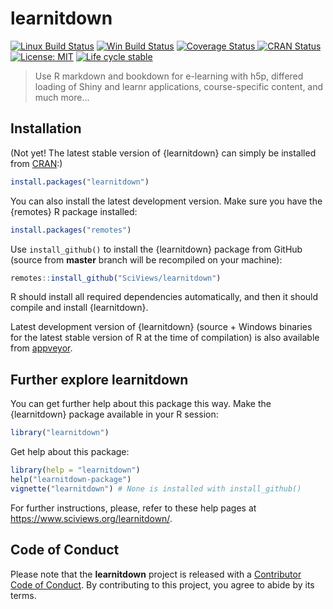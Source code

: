 
# learnitdown

<!-- badges: start -->
[![Linux Build Status](https://travis-ci.com/SciViews/learnitdown.svg )](https://travis-ci.com/SciViews/learnitdown)
[![Win Build Status](https://ci.appveyor.com/api/projects/status/github/SciViews/learnitdown?branch=master&svg=true)](https://ci.appveyor.com/project/phgrosjean/learnitdown)
[![Coverage Status](https://img.shields.io/codecov/c/github/SciViews/learnitdown/master.svg)
](https://codecov.io/github/SciViews/learnitdown?branch=master)
[![CRAN Status](https://www.r-pkg.org/badges/version/learnitdown)](https://cran.r-project.org/package=learnitdown)
[![License: MIT](https://img.shields.io/badge/License-MIT-yellow.svg)](https://opensource.org/licenses/MIT)
[![Life
cycle stable](https://img.shields.io/badge/lifecycle-stable-brightgreen.svg)](https://www.tidyverse.org/lifecycle/#stable)
<!-- badges: end -->

> Use R markdown and bookdown for e-learning with h5p, differed loading of Shiny and learnr applications, course-specific content, and much more...


## Installation

(Not yet! The latest stable version of {learnitdown} can simply be installed from [CRAN](http://cran.r-project.org):)

```r
install.packages("learnitdown")
```

You can also install the latest development version. Make sure you have the {remotes} R package installed:

```r
install.packages("remotes")
```

Use `install_github()` to install the {learnitdown} package from GitHub (source from **master** branch will be recompiled on your machine):

```r
remotes::install_github("SciViews/learnitdown")
```

R should install all required dependencies automatically, and then it should compile and install {learnitdown}.

Latest development version of {learnitdown} (source + Windows binaries for the latest stable version of R at the time of compilation) is also available from [appveyor](https://ci.appveyor.com/project/phgrosjean/learnitdown/build/artifacts).

## Further explore learnitdown

You can get further help about this package this way. Make the {learnitdown} package available in your R session:

```r
library("learnitdown")
```

Get help about this package:

```r
library(help = "learnitdown")
help("learnitdown-package")
vignette("learnitdown") # None is installed with install_github()
```

For further instructions, please, refer to these help pages at https://www.sciviews.org/learnitdown/.

## Code of Conduct

Please note that the **learnitdown** project is released with a [Contributor Code of Conduct](CODE_OF_CONDUCT.md). By contributing to this project, you agree to abide by its terms.
